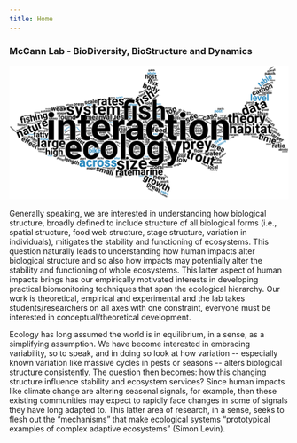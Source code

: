 ```yaml
---
title: Home
---
```


### McCann Lab - BioDiversity, BioStructure and Dynamics

![](img/wordCloudMC.png)


Generally speaking, we are interested in understanding how biological structure, broadly defined to include structure of all biological forms (i.e., spatial structure, food web structure, stage structure, variation in individuals), mitigates the stability and functioning of ecosystems. This question naturally leads to understanding how human impacts alter biological structure and so also how impacts may potentially alter the stability and functioning of whole ecosystems. This latter aspect of human impacts brings has our empirically motivated interests in developing practical biomonitoring techniques that span the ecological hierarchy.  Our work is theoretical, empirical and experimental and the lab takes students/researchers on all axes with one constraint, everyone must be interested in conceptual/theoretical development.

Ecology has long assumed the world is in equilibrium, in a sense, as a simplifying assumption. We have become interested in embracing variability, so to speak, and in doing so look at how variation -- especially known variation like massive cycles in pests or seasons -- alters biological structure consistently. The question then becomes: how this changing structure influence stability and ecosystem services?  Since human impacts like climate change are altering seasonal signals, for example, then these existing communities may expect to rapidly face changes in some of signals they have long adapted to. This latter area of research, in a sense, seeks to flesh out the “mechanisms” that make ecological systems “prototypical examples of complex adaptive ecosystems” (Simon Levin).
